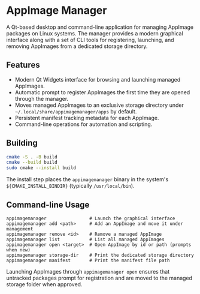 # AppImage Manager

A Qt-based desktop and command-line application for managing AppImage packages on Linux systems. The manager provides a modern graphical interface along with a set of CLI tools for registering, launching, and removing AppImages from a dedicated storage directory.

## Features

- Modern Qt Widgets interface for browsing and launching managed AppImages.
- Automatic prompt to register AppImages the first time they are opened through the manager.
- Moves managed AppImages to an exclusive storage directory under `~/.local/share/appimagemanager/apps` by default.
- Persistent manifest tracking metadata for each AppImage.
- Command-line operations for automation and scripting.

## Building

```bash
cmake -S . -B build
cmake --build build
sudo cmake --install build
```

The install step places the `appimagemanager` binary in the system's `${CMAKE_INSTALL_BINDIR}` (typically `/usr/local/bin`).

## Command-line Usage

```text
appimagemanager                # Launch the graphical interface
appimagemanager add <path>     # Add an AppImage and move it under management
appimagemanager remove <id>    # Remove a managed AppImage
appimagemanager list           # List all managed AppImages
appimagemanager open <target>  # Open AppImage by id or path (prompts when new)
appimagemanager storage-dir    # Print the dedicated storage directory
appimagemanager manifest       # Print the manifest file path
```

Launching AppImages through `appimagemanager open` ensures that untracked packages prompt for registration and are moved to the managed storage folder when approved.
